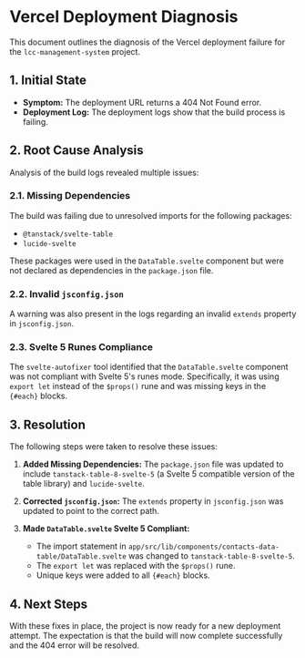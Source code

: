 # Vercel Deployment Diagnosis

This document outlines the diagnosis of the Vercel deployment failure for the `lcc-management-system` project.

## 1. Initial State

-   **Symptom:** The deployment URL returns a 404 Not Found error.
-   **Deployment Log:** The deployment logs show that the build process is failing.

## 2. Root Cause Analysis

Analysis of the build logs revealed multiple issues:

### 2.1. Missing Dependencies

The build was failing due to unresolved imports for the following packages:
-   `@tanstack/svelte-table`
-   `lucide-svelte`

These packages were used in the `DataTable.svelte` component but were not declared as dependencies in the `package.json` file.

### 2.2. Invalid `jsconfig.json`

A warning was also present in the logs regarding an invalid `extends` property in `jsconfig.json`.

### 2.3. Svelte 5 Runes Compliance

The `svelte-autofixer` tool identified that the `DataTable.svelte` component was not compliant with Svelte 5's runes mode. Specifically, it was using `export let` instead of the `$props()` rune and was missing keys in the `{#each}` blocks.

## 3. Resolution

The following steps were taken to resolve these issues:

1.  **Added Missing Dependencies:** The `package.json` file was updated to include `tanstack-table-8-svelte-5` (a Svelte 5 compatible version of the table library) and `lucide-svelte`.

2.  **Corrected `jsconfig.json`:** The `extends` property in `jsconfig.json` was updated to point to the correct path.

3.  **Made `DataTable.svelte` Svelte 5 Compliant:**
    *   The import statement in `app/src/lib/components/contacts-data-table/DataTable.svelte` was changed to `tanstack-table-8-svelte-5`.
    *   The `export let` was replaced with the `$props()` rune.
    *   Unique keys were added to all `{#each}` blocks.

## 4. Next Steps

With these fixes in place, the project is now ready for a new deployment attempt. The expectation is that the build will now complete successfully and the 404 error will be resolved.

